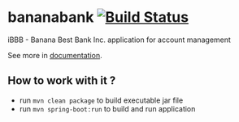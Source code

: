 # bananabank [![Build Status](https://travis-ci.org/pepuch/bananabank.svg?branch=master)](https://travis-ci.org/pepuch/bananabank)
iBBB - Banana Best Bank Inc. application for account management

See more in [documentation](https://htmlpreview.github.com?https://github.com/pepuch/bananabank/blob/master/doc/ibbb-documentation.html).

## How to work with it ?
 - run `mvn clean package` to build executable jar file
 - run `mvn spring-boot:run` to build and run application